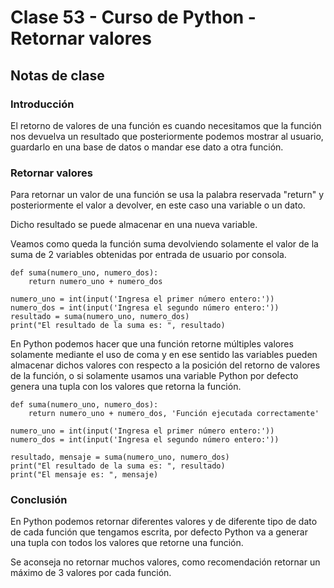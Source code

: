 # Clase 53 - Curso de Python - Retornar valores

## Notas de clase

### Introducción
El retorno de valores de una función es cuando necesitamos que la función nos devuelva un resultado que posteriormente podemos mostrar al usuario, guardarlo en una base de datos o mandar ese dato a otra función.

### Retornar valores

Para retornar un valor de una función se usa la palabra reservada "return" y posteriormente el valor a devolver, en este caso una variable o un dato.

Dicho resultado se puede almacenar en una nueva variable.

Veamos como queda la función suma devolviendo solamente el valor de la suma de 2 variables obtenidas por entrada de usuario por consola.


```
def suma(numero_uno, numero_dos):
    return numero_uno + numero_dos

numero_uno = int(input('Ingresa el primer número entero:'))
numero_dos = int(input('Ingresa el segundo número entero:'))
resultado = suma(numero_uno, numero_dos)
print("El resultado de la suma es: ", resultado)

```

En Python podemos hacer que una función retorne múltiples valores solamente mediante el uso de coma y en ese sentido las variables pueden almacenar dichos valores con respecto a la posición del retorno de valores de la función, o si solamente usamos una variable Python por defecto genera una tupla con los valores que retorna la función.

```
def suma(numero_uno, numero_dos):
    return numero_uno + numero_dos, 'Función ejecutada correctamente'

numero_uno = int(input('Ingresa el primer número entero:'))
numero_dos = int(input('Ingresa el segundo número entero:'))

resultado, mensaje = suma(numero_uno, numero_dos)
print("El resultado de la suma es: ", resultado)
print("El mensaje es: ", mensaje)
```

### Conclusión 

En Python podemos retornar diferentes valores y de diferente tipo de dato de cada función que tengamos escrita, por defecto Python va a generar una tupla con todos los valores que retorne una función.

Se aconseja no retornar muchos valores, como recomendación retornar un máximo de 3 valores por cada función.